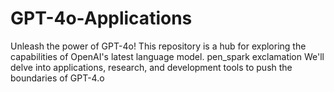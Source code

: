 # GPT-4o-Applications
Unleash the power of GPT-4o! This repository is a hub for exploring the capabilities of OpenAI's latest language model.  pen_spark exclamation We'll delve into applications, research, and development tools to push the boundaries of GPT-4.o

